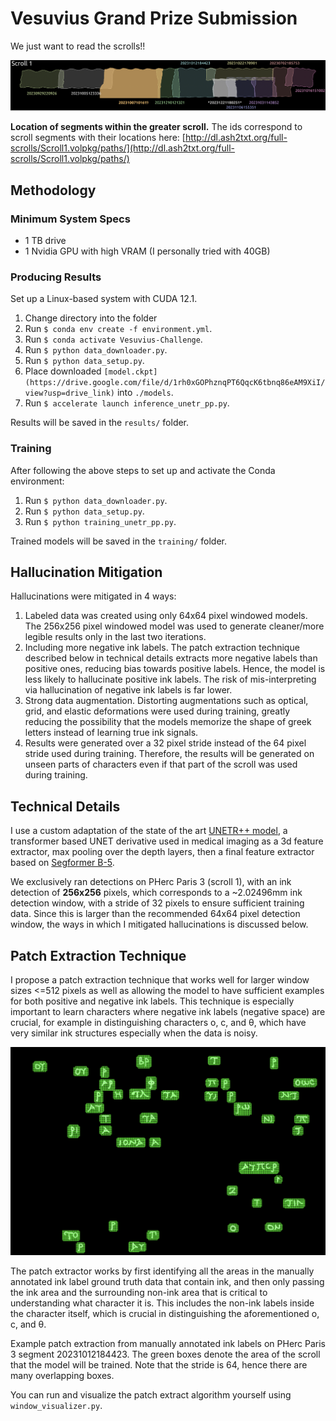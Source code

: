 # Vesuvius Grand Prize Submission
We just want to read the scrolls!!

![location](https://github.com/SQMah/Vesuvius-Grand-Prize-Submission/blob/main/location.png?raw=true)

**Location of segments within the greater scroll.** The ids correspond to scroll segments with their locations here: [http://dl.ash2txt.org/full-scrolls/Scroll1.volpkg/paths/](http://dl.ash2txt.org/full-scrolls/Scroll1.volpkg/paths/)

## Methodology
### Minimum System Specs
- 1 TB drive
- 1 Nvidia GPU with high VRAM (I personally tried with 40GB)

### Producing Results
Set up a Linux-based system with CUDA 12.1.

1. Change directory into the folder
2. Run `$ conda env create -f environment.yml`.
3. Run `$ conda activate Vesuvius-Challenge`.
4. Run `$ python data_downloader.py`.
5. Run `$ python data_setup.py`.
6. Place downloaded `[model.ckpt](https://drive.google.com/file/d/1rh0xGOPhznqPT6QqcK6tbnq86eAM9XiI/view?usp=drive_link)` into `./models`.
7. Run `$ accelerate launch inference_unetr_pp.py`.

Results will be saved in the `results/` folder.

### Training
After following the above steps to set up and activate the Conda environment:

1. Run `$ python data_downloader.py`.
2. Run `$ python data_setup.py`.
3. Run `$ python training_unetr_pp.py`.

Trained models will be saved in the `training/` folder.

## Hallucination Mitigation
Hallucinations were mitigated in 4 ways:
1. Labeled data was created using only 64x64 pixel windowed models. The 256x256 pixel windowed model was used to generate cleaner/more legible results only in the last two iterations.
2. Including more negative ink labels. The patch extraction technique described below in technical details extracts more negative labels than positive ones, reducing bias towards positive labels. Hence, the model is less likely to hallucinate positive ink labels. The risk of mis-interpreting via hallucination of negative ink labels is far lower.
3. Strong data augmentation. Distorting augmentations such as optical, grid, and elastic deformations were used during training, greatly reducing the possibility that the models memorize the shape of greek letters instead of learning true ink signals.
4. Results were generated over a 32 pixel stride instead of the 64 pixel stride used during training. Therefore, the results will be generated on unseen parts of characters even if that part of the scroll was used during training.

## Technical Details
I use a custom adaptation of the state of the art [UNETR++ model](https://arxiv.org/abs/2212.04497), a transformer based UNET derivative used in medical imaging as a 3d feature extractor, max pooling over the depth layers, then a final feature extractor based on [Segformer B-5](https://arxiv.org/abs/2105.15203).

We exclusively ran detections on PHerc Paris 3 (scroll 1), with an ink detection of **256x256** pixels, which corresponds to a ~2.02496mm ink detection window, with a stride of 32 pixels to ensure sufficient training data. Since this is larger than the recommended 64x64 pixel detection window, the ways in which I mitigated hallucinations is discussed below.

## Patch Extraction Technique
I propose a patch extraction technique that works well for larger window sizes <=512 pixels as well as allowing the model to have sufficient examples for both positive and negative ink labels. This technique is especially important to learn characters where negative ink labels (negative space) are crucial, for example in distinguishing characters ο, ϲ, and θ, which have very similar ink structures especially when the data is noisy.

![patch example](https://github.com/SQMah/Vesuvius-Grand-Prize-Submission/blob/main/patch.png?raw=true)

The patch extractor works by first identifying all the areas in the manually annotated ink label ground truth data that contain ink, and then only passing the ink area and the surrounding non-ink area that is critical to understanding what character it is. This includes the non-ink labels inside the character itself, which is crucial in distinguishing the aforementioned ο, ϲ, and θ.


Example patch extraction from manually annotated ink labels on PHerc Paris 3 segment 20231012184423. The green boxes denote the area of the scroll that the model will be trained. Note that the stride is 64, hence there are many overlapping boxes.

You can run and visualize the patch extract algorithm yourself using `window_visualizer.py`.


